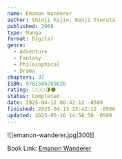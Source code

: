```yaml
---
name: Emanon Wanderer
author: Shinji Kajio, Kenji Tsuruta
published: 2008
type: Manga
format: Digital
genre:
  - Adventure
  - Fantasy
  - Philosophical
  - Drama
chapters: 37
ISBN: 9781506709826
rating: 🌕🌕🌕🌗🌑
status: Completed
date: 2025-04-12 00:42:12 -0500
finished: 2025-04-13 15:42:12 -0500
updated: 2025-05-16 14:58:50 -0500
---
```


![[emanon-wanderer.jpg|300]]

Book Link: [Emanon Wanderer](https://myanimelist.net/manga/36903/Sasurai_Emanon)
